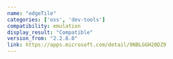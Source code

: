```yaml
---
name: "edgeTile"
categories: ['oss', 'dev-tools']
compatibility: emulation
display_result: "Compatible"
version_from: "2.2.8.0"
link: https://apps.microsoft.com/detail/9NBLGGH20DZ9
---
```

